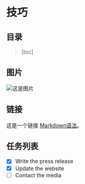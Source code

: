 # 技巧

## 目录

> [toc]

## 图片

![这是图片](/assets/img/philly-magic-garden.jpg "Magic Gardens")

## 链接

这是一个链接 [Markdown语法](https://markdown.com.cn)。

## 任务列表

- [x] Write the press release
- [x] Update the website
- [ ] Contact the media
